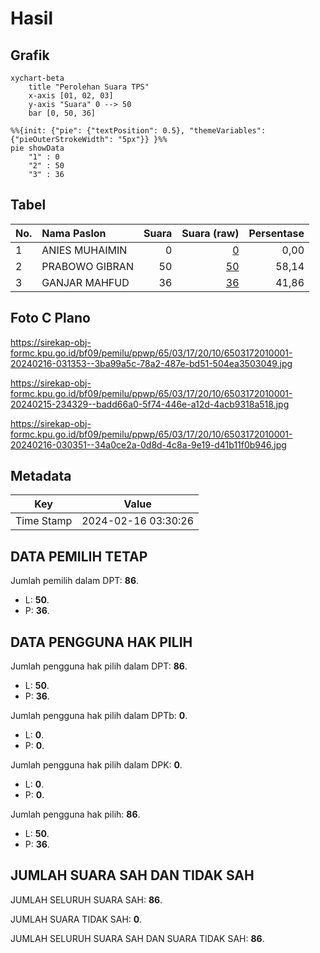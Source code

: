 # Hasil

## Grafik

```mermaid
xychart-beta
    title "Perolehan Suara TPS"
    x-axis [01, 02, 03]
    y-axis "Suara" 0 --> 50
    bar [0, 50, 36]
```

```mermaid
%%{init: {"pie": {"textPosition": 0.5}, "themeVariables": {"pieOuterStrokeWidth": "5px"}} }%%
pie showData
    "1" : 0
    "2" : 50
    "3" : 36
```

## Tabel

| No. | Nama Paslon    | Suara | Suara (raw) | Persentase |
|:--- |:-------------- | -----:| -----------:| ----------:|
| 1   | ANIES MUHAIMIN | 0     | [0][p-1]    | 0,00       |
| 2   | PRABOWO GIBRAN | 50    | [50][p-2]   | 58,14      |
| 3   | GANJAR MAHFUD  | 36    | [36][p-3]   | 41,86      |


[p-1]: https://github.com/gigit-pemilu/pemilu-2024-65-kalimantan-utara/blob/main/pilpres/hitung-suara/sub/65-kalimantan-utara/sub/03-nunukan/sub/17-krayan-tengah/sub/2010-long-rian/sub/001-tps/sub/paslon-1.txt
[p-2]: https://github.com/gigit-pemilu/pemilu-2024-65-kalimantan-utara/blob/main/pilpres/hitung-suara/sub/65-kalimantan-utara/sub/03-nunukan/sub/17-krayan-tengah/sub/2010-long-rian/sub/001-tps/sub/paslon-2.txt
[p-3]: https://github.com/gigit-pemilu/pemilu-2024-65-kalimantan-utara/blob/main/pilpres/hitung-suara/sub/65-kalimantan-utara/sub/03-nunukan/sub/17-krayan-tengah/sub/2010-long-rian/sub/001-tps/sub/paslon-3.txt

## Foto C Plano

https://sirekap-obj-formc.kpu.go.id/bf09/pemilu/ppwp/65/03/17/20/10/6503172010001-20240216-031353--3ba99a5c-78a2-487e-bd51-504ea3503049.jpg

https://sirekap-obj-formc.kpu.go.id/bf09/pemilu/ppwp/65/03/17/20/10/6503172010001-20240215-234329--badd66a0-5f74-446e-a12d-4acb9318a518.jpg

https://sirekap-obj-formc.kpu.go.id/bf09/pemilu/ppwp/65/03/17/20/10/6503172010001-20240216-030351--34a0ce2a-0d8d-4c8a-9e19-d41b11f0b946.jpg


## Metadata

| Key        | Value               |
| ---------- | ------------------- |
| Time Stamp | 2024-02-16 03:30:26 |


## DATA PEMILIH TETAP

Jumlah pemilih dalam DPT: **86**.
 * L: **50**.
 * P: **36**.

## DATA PENGGUNA HAK PILIH

Jumlah pengguna hak pilih dalam DPT: **86**.
 * L: **50**.
 * P: **36**.

Jumlah pengguna hak pilih dalam DPTb: **0**.
 * L: **0**.
 * P: **0**.

Jumlah pengguna hak pilih dalam DPK: **0**.
 * L: **0**.
 * P: **0**.

Jumlah pengguna hak pilih: **86**.
 * L: **50**.
 * P: **36**.

## JUMLAH SUARA SAH DAN TIDAK SAH

JUMLAH SELURUH SUARA SAH: **86**.

JUMLAH SUARA TIDAK SAH: **0**.

JUMLAH SELURUH SUARA SAH DAN SUARA TIDAK SAH: **86**.


